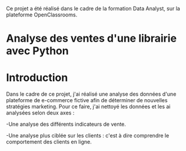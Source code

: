 Ce projet a été réalisé dans le cadre de la formation Data Analyst, sur la plateforme OpenClassrooms.

# Analyse des ventes d'une librairie avec Python

# Introduction

Dans le cadre de ce projet, j'ai réalisé une analyse des données d'une plateforme de e-commerce fictive afin de déterminer de nouvelles stratégies marketing. Pour ce faire, j'ai nettoyé les données et les ai analysées selon deux axes :

-Une analyse des différents indicateurs de vente.

-Une analyse plus ciblée sur les clients : c'est à dire comprendre le comportement des clients en ligne. 
